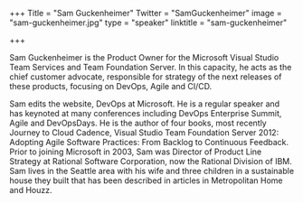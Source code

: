 +++
Title = "Sam Guckenheimer"
Twitter = "SamGuckenheimer"
image = "sam-guckenheimer.jpg"
type = "speaker"
linktitle = "sam-guckenheimer"

+++

Sam Guckenheimer is the Product Owner for the Microsoft Visual Studio Team Services and Team Foundation Server. In this capacity, he acts as the chief customer advocate, responsible for strategy of the next releases of these products, focusing on DevOps, Agile and CI/CD.

Sam edits the website, DevOps at Microsoft. He is a regular speaker and has keynoted at many conferences including DevOps Enterprise Summit, Agile and DevOpsDays. He is the author of four books, most recently Journey to Cloud Cadence, Visual Studio Team Foundation Server 2012: Adopting Agile Software Practices: From Backlog to Continuous Feedback. Prior to joining Microsoft in 2003, Sam was Director of Product Line Strategy at Rational Software Corporation, now the Rational Division of IBM. Sam lives in the Seattle area with his wife and three children in a sustainable house they built that has been described in articles in Metropolitan Home and Houzz.
